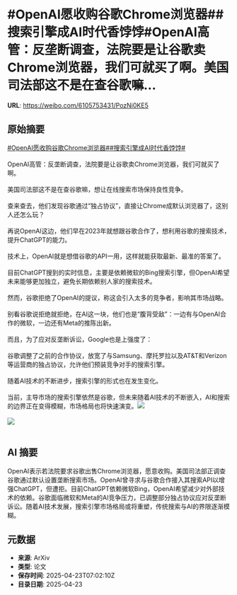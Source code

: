 # #OpenAI愿收购谷歌Chrome浏览器##搜索引擎成AI时代香饽饽#OpenAI高管：反垄断调查，法院要是让谷歌卖Chrome浏览器，我们可就买了啊。美国司法部这不是在查谷歌嘛...

**URL**: https://weibo.com/6105753431/PozNi0KE5

## 原始摘要

<a href="https://m.weibo.cn/search?containerid=231522type%3D1%26t%3D10%26q%3D%23OpenAI%E6%84%BF%E6%94%B6%E8%B4%AD%E8%B0%B7%E6%AD%8CChrome%E6%B5%8F%E8%A7%88%E5%99%A8%23&amp;extparam=%23OpenAI%E6%84%BF%E6%94%B6%E8%B4%AD%E8%B0%B7%E6%AD%8CChrome%E6%B5%8F%E8%A7%88%E5%99%A8%23" data-hide=""><span class="surl-text">#OpenAI愿收购谷歌Chrome浏览器#</span></a><a href="https://m.weibo.cn/search?containerid=231522type%3D1%26t%3D10%26q%3D%23%E6%90%9C%E7%B4%A2%E5%BC%95%E6%93%8E%E6%88%90AI%E6%97%B6%E4%BB%A3%E9%A6%99%E9%A5%BD%E9%A5%BD%23&amp;extparam=%23%E6%90%9C%E7%B4%A2%E5%BC%95%E6%93%8E%E6%88%90AI%E6%97%B6%E4%BB%A3%E9%A6%99%E9%A5%BD%E9%A5%BD%23" data-hide=""><span class="surl-text">#搜索引擎成AI时代香饽饽#</span></a><br><br>OpenAI高管：反垄断调查，法院要是让谷歌卖Chrome浏览器，我们可就买了啊。<br><br>美国司法部这不是在查谷歌嘛，想让在线搜索市场保持良性竞争。<br><br>查来查去，他们发现谷歌通过“独占协议”，直接让Chrome成默认浏览器了，这别人还怎么玩？<br><br>再说OpenAI这边，他们早在2023年就想跟谷歌合作了，想利用谷歌的搜索技术，提升ChatGPT的能力。<br><br>技术上，OpenAI就是想借谷歌的API一用，这样就能获取最新、最准的答案了。<br><br>目前ChatGPT搜到的实时信息，主要是依赖微软的Bing搜索引擎，但OpenAI希望未来能够更加独立，避免长期依赖别人家的搜索技术。<br><br>然而，谷歌拒绝了OpenAI的提议，称这会引入太多的竞争者，影响其市场战略。<br><br>别看谷歌说拒绝就拒绝，在AI这一块，他们也是“腹背受敌”：一边有与OpenAI合作的微软，一边还有Meta的推陈出新。<br><br>而且，为了应对反垄断诉讼，Google也是上强度了：<br><br>谷歌调整了之前的合作协议，放宽了与Samsung、摩托罗拉以及AT&amp;T和Verizon等运营商的独占协议，允许他们预装竞争对手的搜索引擎。<br><br>随着AI技术的不断进步，搜索引擎的形式也在发生变化。<br><br>当前，主导市场的搜索引擎依然是谷歌，但未来随着AI技术的不断嵌入，AI和搜索的边界正在变得模糊，市场格局也将快速演变。<img style="" src="https://tvax1.sinaimg.cn/large/006Fd7o3gy1i0qn8a0392j31hc0yekd8.jpg" referrerpolicy="no-referrer"><br><br><img style="" src="https://tvax4.sinaimg.cn/large/006Fd7o3gy1i0qn8azcx1j31hc0zk189.jpg" referrerpolicy="no-referrer"><br><br>

## AI 摘要

OpenAI表示若法院要求谷歌出售Chrome浏览器，愿意收购。美国司法部正调查谷歌通过默认设置垄断搜索市场。OpenAI曾寻求与谷歌合作接入其搜索API以增强ChatGPT，但遭拒。目前ChatGPT依赖微软Bing，OpenAI希望减少对外部技术的依赖。谷歌面临微软和Meta的AI竞争压力，已调整部分独占协议应对反垄断诉讼。随着AI技术发展，搜索引擎市场格局或将重塑，传统搜索与AI的界限逐渐模糊。

## 元数据

- **来源**: ArXiv
- **类型**: 论文
- **保存时间**: 2025-04-23T07:02:10Z
- **目录日期**: 2025-04-23
